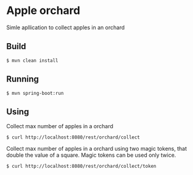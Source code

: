 # Apple orchard

Simle apllication to collect apples in an orchard

## Build

```console
$ mvn clean install
```

## Running

```console
$ mvn spring-boot:run
```

## Using

Collect max number of apples in a orchard
```console
$ curl http://localhost:8080/rest/orchard/collect
```

Collect max number of apples in a orchard using two magic tokens, that double the value of a square. Magic tokens can be used only twice.
```console
$ curl http://localhost:8080/rest/orchard/collect/token
```
